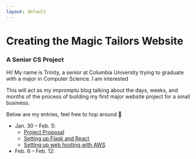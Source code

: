 ```yaml
---
layout: default
---
```


# Creating the Magic Tailors Website

### A Senior CS Project

Hi! My name is Trinity, a senior at Columbia University trying to graduate with a major in Computer Science. I am interested

This will act as my impromptu blog talking about the days, weeks, and months of the process of building my first major website project for a small business.

Below are my entries, feel free to hop around 🤎

- Jan. 30 – Feb. 5:
  - [Project Proposal](./pages/project-proposal.html)
  - [Setting up Flask and React](./pages/react-flask.html)
  - [Setting up web hosting with AWS](index.html)
- Feb. 6 – Feb. 12:
